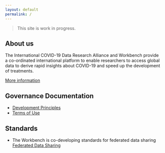 ```yaml
---
layout: default
permalink: /
---
```


> This site is work in progress. 

## About us

The International COVID-19 Data Research Alliance and Workbench provide a co-ordinated international platform to enable researchers to access global data to derive rapid insights about COVID-19 and speed up the development of treatments. 

[More information](https://www.hdruk.ac.uk/covid-19/international-covid-19-data-alliance/)

## Governance Documentation

- [Development Principles](Development_Principles.md)
- [Terms of Use](Terms_of_Use.md)

## Standards

- The Workbench is co-developing standards for federated data sharing [Federated Data Sharing](https://github.com/federated-data-sharing)

